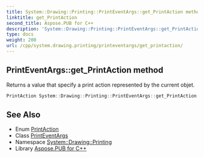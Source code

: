 ```yaml
---
title: System::Drawing::Printing::PrintEventArgs::get_PrintAction method
linktitle: get_PrintAction
second_title: Aspose.PUB for C++
description: 'System::Drawing::Printing::PrintEventArgs::get_PrintAction method. Returns a value that specify a print action represented by the current objet in C++.'
type: docs
weight: 200
url: /cpp/system.drawing.printing/printeventargs/get_printaction/
---
```

## PrintEventArgs::get_PrintAction method


Returns a value that specify a print action represented by the current objet.

```cpp
PrintAction System::Drawing::Printing::PrintEventArgs::get_PrintAction()
```

## See Also

* Enum [PrintAction](../../printaction/)
* Class [PrintEventArgs](../)
* Namespace [System::Drawing::Printing](../../)
* Library [Aspose.PUB for C++](../../../)

